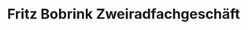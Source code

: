 ---
title: "Fritz Bobrink Zweiradfachgeschäft"
url: /barnstorf/fritz-bobrink-zweiradfachgeschaeft/
shop: Fahrrad
---
